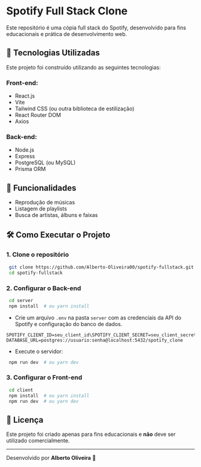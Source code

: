 # Spotify Full Stack Clone

Este repositório é uma cópia full stack do Spotify, desenvolvido para fins educacionais e prática de desenvolvimento web.

## 🚀 Tecnologias Utilizadas

Este projeto foi construído utilizando as seguintes tecnologias:

### Front-end:
- React.js
- Vite
- Tailwind CSS (ou outra biblioteca de estilização)
- React Router DOM
- Axios

### Back-end:
- Node.js
- Express
- PostgreSQL (ou MySQL)
- Prisma ORM

## 📌 Funcionalidades
- Reprodução de músicas
- Listagem de playlists
- Busca de artistas, álbuns e faixas

## 🛠 Como Executar o Projeto

### 1. Clone o repositório
```bash
 git clone https://github.com/Alberto-Oliveira00/spotify-fullstack.git
 cd spotify-fullstack
```

### 2. Configurar o Back-end
```bash
 cd server
 npm install  # ou yarn install
```
- Crie um arquivo `.env` na pasta `server` com as credenciais da API do Spotify e configuração do banco de dados.
```env
SPOTIFY_CLIENT_ID=seu_client_id\SPOTIFY_CLIENT_SECRET=seu_client_secret
DATABASE_URL=postgres://usuario:senha@localhost:5432/spotify_clone
```
- Execute o servidor:
```bash
 npm run dev  # ou yarn dev
```

### 3. Configurar o Front-end
```bash
 cd client
 npm install  # ou yarn install
 npm run dev  # ou yarn dev
```

## 📄 Licença
Este projeto foi criado apenas para fins educacionais e **não** deve ser utilizado comercialmente.

---

Desenvolvido por **Alberto Oliveira** 🚀

